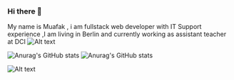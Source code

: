 
### Hi there 👋
My name is Muafak ,  i am fullstack web developer with IT Support experience ,I am living in Berlin and currently working as assistant teacher at DCI 
![Alt text](https://media0.giphy.com/media/jHRAf2A6WuduX2raSe/giphy.gif?cid=ecf05e475rbnn9ds8dvhicld43ociacxcx07zt8kxc99l8qo&rid=giphy.gif&ct=g)
<!--
**mwafaka/mwafaka** is a ✨ _special_ ✨ repository because its `README.md` (this file) appears on your GitHub profile.

Here are some ideas to get you started:
--🔭 I’m currently working on ...
- 🌱 I’m currently learning ...
- 👯 I’m looking to collaborate on ...
- 🤔 I’m looking for help with ...
- 💬 Ask me about ...
- 📫 How to reach me: ...
- 😄 Pronouns: ...
- ⚡ Fun fact: ...
-->


![Anurag's GitHub stats](https://github-readme-stats.vercel.app/api?username=mwafaka&show_icons=true)
![Anurag's GitHub stats](https://github-readme-stats.vercel.app/api?username=mwafaka&show_icons=true&theme=radical)




![Alt text](https://vista.today/wp-content/uploads/2015/09/minions2-1-1748x984.jpg)


